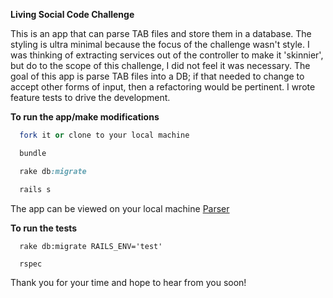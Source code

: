 **Living Social Code Challenge**

This is an app that can parse TAB files and store them in a database.  The styling is ultra minimal because the focus of the challenge wasn't style.  I was thinking of extracting services out of the controller to make it 'skinnier', but do to the scope of this challenge, I did not feel it was necessary.  The goal of this app is parse TAB files into a DB; if that needed to change to accept other forms of input, then a refactoring would be pertinent.  I wrote feature tests to drive the development. 

**To run the app/make modifications**
```ruby
  fork it or clone to your local machine

  bundle

  rake db:migrate

  rails s
```
The app can be viewed on your local machine [Parser](http://localhost:3000)

**To run the tests**

```
  rake db:migrate RAILS_ENV='test'

  rspec
```

Thank you for your time and hope to hear from you soon!
 
